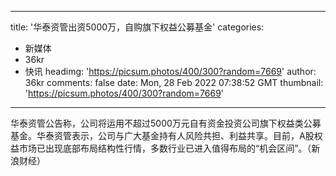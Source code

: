
---
title: '华泰资管出资5000万，自购旗下权益公募基金'
categories: 
 - 新媒体
 - 36kr
 - 快讯
headimg: 'https://picsum.photos/400/300?random=7669'
author: 36kr
comments: false
date: Mon, 28 Feb 2022 07:38:52 GMT
thumbnail: 'https://picsum.photos/400/300?random=7669'
---

<div>   
华泰资管公告称，公司将运用不超过5000万元自有资金投资公司旗下权益类公募基金。华泰资管表示，公司与广大基金持有人风险共担、利益共享。目前，A股权益市场已出现底部布局结构性行情，多数行业已进入值得布局的“机会区间”。（新浪财经）  
</div>
            